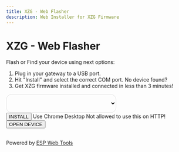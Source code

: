 ```yaml
---
title: XZG - Web Flasher
description: Web Installer for XZG Firmware
---
```


<style>
  .md-content__button {
    display: none;
  }
  .md-main__inner {
    width: 65%;
  }
  .pick-variant select {
    background: transparent;
    width: 300px;
    padding: 1px;
    font-size: 16pt;
    border: 1px solid #ddd;
    height: 51px;
    border-radius: 15px;
  }
  .md-sidebar--primary {
      display: none;
  }
  .md-content {
      margin-left: 0 !important; 
  }
</style>

# XZG - Web Flasher

Flash or Find your device using next options:

<ol>
  <li>Plug in your gateway to a USB port.</li>
  <li id="coms">Hit "Install" and select the correct COM port. <a onclick="showSerialHelp()">No device found?</a></li>
  <li>Get XZG firmware installed and connected in less than 3 minutes!</li>
</ol>

<div class="pick-variant">
  <select id="firmwareVersion" onchange="updateManifestUrl()">
    
  </select>
</div>

<script type="module" src="https://unpkg.com/esp-web-tools@9/dist/web/install-button.js?module"></script>

<esp-web-install-button manifest="" class="button-connect">
  <button slot="activate" class="md-button md-button--primary">INSTALL</button>
  <span slot="unsupported">Use Chrome Desktop</span>
  <span slot="not-allowed">Not allowed to use this on HTTP!</span>
</esp-web-install-button>
<a href="http://xzg.local/"><button class="md-button">OPEN DEVICE</button></a>

<br>Powered by <a href="https://esphome.github.io/esp-web-tools/" target="_blank">ESP Web Tools</a><br>

<script>	
document.addEventListener('DOMContentLoaded', function() {
  fetch('https://api.github.com/repos/xyzroe/XZG/releases')
    .then(response => response.json())
    .then(data => {
      const select = document.getElementById('firmwareVersion');
      data.forEach(release => {
        const option = document.createElement('option');
        option.value = `https://github.com/xyzroe/XZG/releases/download/${release.tag_name}/manifest.json`; 
        option.textContent = release.name || release.tag_name;
        select.appendChild(option);
      });
      updateManifestUrl();
    })
    .catch(error => console.error('Error fetching releases:', error));
});

function updateManifestUrl() {
  var selectedManifest = document.getElementById('firmwareVersion').value;
  var installButton = document.querySelector('esp-web-install-button');
  installButton.setAttribute('manifest', selectedManifest);
}
	function showSerialHelp() {
	  document.getElementById('coms').innerHTML = `Hit "Install" and select the correct COM port.<br><br>
	  You might be missing the drivers for your board.<br>
	  Here are drivers for one of the most popular chip:
	  <a href="https://sparks.gogo.co.nz/ch340.html" target="_blank">CH340C</a><br><br>
	  Make sure your USB cable supports data transfer.<br><br>
	  `;
	}
</script>